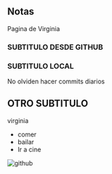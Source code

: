 ## Notas
Pagina de Virginia

### SUBTITULO DESDE GITHUB
### SUBTITULO LOCAL
No olviden hacer commits diarios 

## OTRO SUBTITULO
virginia

* comer
* bailar
* Ir a cine

![github](https://encrypted-tbn0.gstatic.com/images?q=tbn:ANd9GcR4A8E_kO-DE6QSti1OnWagG9mrxtzveVIRc1qzr9gSIKD4iXiOCYee28NAx8_6hF9EnE4&usqp=CAU)

